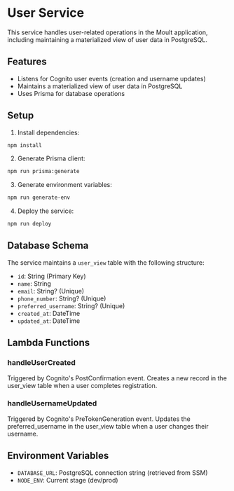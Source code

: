 # User Service

This service handles user-related operations in the Moult application, including maintaining a materialized view of user data in PostgreSQL.

## Features

- Listens for Cognito user events (creation and username updates)
- Maintains a materialized view of user data in PostgreSQL
- Uses Prisma for database operations

## Setup

1. Install dependencies:

```bash
npm install
```

2. Generate Prisma client:

```bash
npm run prisma:generate
```

3. Generate environment variables:

```bash
npm run generate-env
```

4. Deploy the service:

```bash
npm run deploy
```

## Database Schema

The service maintains a `user_view` table with the following structure:

- `id`: String (Primary Key)
- `name`: String
- `email`: String? (Unique)
- `phone_number`: String? (Unique)
- `preferred_username`: String? (Unique)
- `created_at`: DateTime
- `updated_at`: DateTime

## Lambda Functions

### handleUserCreated

Triggered by Cognito's PostConfirmation event. Creates a new record in the user_view table when a user completes registration.

### handleUsernameUpdated

Triggered by Cognito's PreTokenGeneration event. Updates the preferred_username in the user_view table when a user changes their username.

## Environment Variables

- `DATABASE_URL`: PostgreSQL connection string (retrieved from SSM)
- `NODE_ENV`: Current stage (dev/prod)

